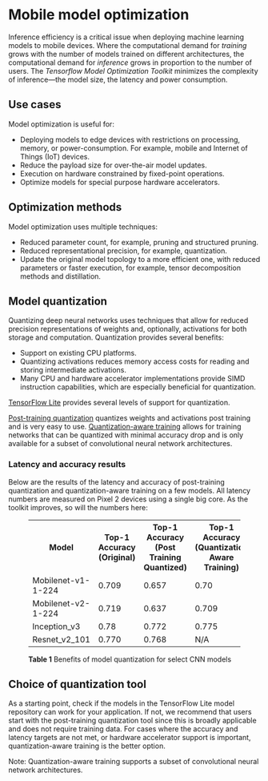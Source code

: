 # Mobile model optimization

Inference efficiency is a critical issue when deploying machine learning
models to mobile devices. Where the computational demand for *training*
grows with the number of models trained on different architectures, the
computational demand for *inference* grows in proportion to the number of
users. The *Tensorflow Model Optimization Toolkit* minimizes the complexity
of inference—the model size, the latency and power consumption.


## Use cases

Model optimization is useful for:

* Deploying models to edge devices with restrictions on processing, memory, or power-consumption.
  For example, mobile and Internet of Things (IoT) devices.
* Reduce the payload size for over-the-air model updates.
* Execution on hardware constrained by fixed-point operations.
* Optimize models for special purpose hardware accelerators.


## Optimization methods

Model optimization uses multiple techniques:

* Reduced parameter count, for example, pruning and structured pruning.
* Reduced representational precision, for example, quantization.
* Update the original model topology to a more efficient one, with reduced parameters or faster execution, for example, tensor decomposition methods and distillation.

## Model quantization

Quantizing deep neural networks uses techniques that allow for reduced precision
representations of weights and, optionally, activations for both storage and
computation. Quantization provides several benefits:

* Support on existing CPU platforms.
* Quantizing activations reduces memory access costs for reading and storing intermediate activations.
* Many CPU and hardware accelerator implementations provide SIMD instruction capabilities, which are especially beneficial for quantization.

[TensorFlow Lite](../mobile/tflite) provides several levels of support for quantization. 

[Post-training quantization](post_training_quantization.md) quantizes weights and activations post training and is very easy to use.
[Quantization-aware training](quantization_training.md) allows for training networks that can be quantized with minimal accuracy drop and is only available
for a subset of convolutional neural network architectures.


### Latency and accuracy results

Below are the results of the latency and accuracy of post-training quantization and
quantization-aware training on a few models. All latency numbers are measured on
Pixel&nbsp;2 devices using a single big core. As the toolkit improves, so will the numbers here:

<figure>
  <table>
    <tr>
      <th>Model</th>
      <th>Top-1 Accuracy (Original) </th>
      <th>Top-1 Accuracy (Post Training Quantized) </th>
      <th>Top-1 Accuracy (Quantization Aware Training) </th>
      <th>Latency (Original) (ms) </th>
      <th>Latency (Post Training Quantized) (ms) </th>
      <th>Latency (Quantization Aware Training) (ms) </th>
      <th> Size (Original) (MB)</th>
      <th> Size (Optimized) (MB)</th>
    </tr>
    <tr><td>Mobilenet-v1-1-224</td><td>0.709</td><td>0.657</td><td>0.70</td>
      <td>180</td><td>145</td><td>80.2</td><td>16.9</td><td>4.3</td></tr>
    <tr><td>Mobilenet-v2-1-224</td><td>0.719</td><td>0.637</td><td>0.709</td>
      <td>117</td><td>121</td><td>80.3</td><td>14</td><td>3.6</td></tr>
   <tr><td>Inception_v3</td><td>0.78</td><td>0.772</td><td>0.775</td>
      <td>1585</td><td>1187</td><td>637</td><td>95.7</td><td>23.9</td></tr>
   <tr><td>Resnet_v2_101</td><td>0.770</td><td>0.768</td><td>N/A</td>
      <td>3973</td><td>2868</td><td>N/A</td><td>178.3</td><td>44.9</td></tr>
 </table>
  <figcaption>
    <b>Table 1</b> Benefits of model quantization for select CNN models
  </figcaption>
</figure>

## Choice of quantization tool

As a starting point, check if the models in the TensorFlow Lite model repository can work for
your application. If not, we recommend that users start with the post-training quantization tool
since this is broadly applicable and does not require training data. For cases where the accuracy
and latency targets are not met, or hardware accelerator support is important, quantization-aware
training is the better option.
 
Note: Quantization-aware training supports a subset of convolutional neural network architectures.
